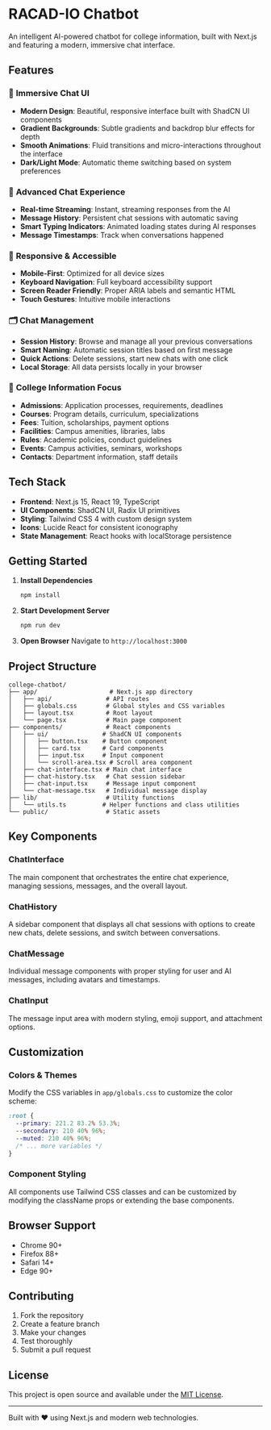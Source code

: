 # RACAD-IO Chatbot

An intelligent AI-powered chatbot for college information, built with Next.js and featuring a modern, immersive chat interface.

## Features

### 🎨 **Immersive Chat UI**
- **Modern Design**: Beautiful, responsive interface built with ShadCN UI components
- **Gradient Backgrounds**: Subtle gradients and backdrop blur effects for depth
- **Smooth Animations**: Fluid transitions and micro-interactions throughout the interface
- **Dark/Light Mode**: Automatic theme switching based on system preferences

### 💬 **Advanced Chat Experience**
- **Real-time Streaming**: Instant, streaming responses from the AI
- **Message History**: Persistent chat sessions with automatic saving
- **Smart Typing Indicators**: Animated loading states during AI responses
- **Message Timestamps**: Track when conversations happened

### 📱 **Responsive & Accessible**
- **Mobile-First**: Optimized for all device sizes
- **Keyboard Navigation**: Full keyboard accessibility support
- **Screen Reader Friendly**: Proper ARIA labels and semantic HTML
- **Touch Gestures**: Intuitive mobile interactions

### 🗂️ **Chat Management**
- **Session History**: Browse and manage all your previous conversations
- **Smart Naming**: Automatic session titles based on first message
- **Quick Actions**: Delete sessions, start new chats with one click
- **Local Storage**: All data persists locally in your browser

### 🎯 **College Information Focus**
- **Admissions**: Application processes, requirements, deadlines
- **Courses**: Program details, curriculum, specializations
- **Fees**: Tuition, scholarships, payment options
- **Facilities**: Campus amenities, libraries, labs
- **Rules**: Academic policies, conduct guidelines
- **Events**: Campus activities, seminars, workshops
- **Contacts**: Department information, staff details

## Tech Stack

- **Frontend**: Next.js 15, React 19, TypeScript
- **UI Components**: ShadCN UI, Radix UI primitives
- **Styling**: Tailwind CSS 4 with custom design system
- **Icons**: Lucide React for consistent iconography
- **State Management**: React hooks with localStorage persistence

## Getting Started

1. **Install Dependencies**
   ```bash
   npm install
   ```

2. **Start Development Server**
   ```bash
   npm run dev
   ```

3. **Open Browser**
   Navigate to `http://localhost:3000`

## Project Structure

```
college-chatbot/
├── app/                    # Next.js app directory
│   ├── api/               # API routes
│   ├── globals.css        # Global styles and CSS variables
│   ├── layout.tsx         # Root layout
│   └── page.tsx           # Main page component
├── components/            # React components
│   ├── ui/               # ShadCN UI components
│   │   ├── button.tsx    # Button component
│   │   ├── card.tsx      # Card components
│   │   ├── input.tsx     # Input component
│   │   └── scroll-area.tsx # Scroll area component
│   ├── chat-interface.tsx # Main chat interface
│   ├── chat-history.tsx   # Chat session sidebar
│   ├── chat-input.tsx     # Message input component
│   └── chat-message.tsx   # Individual message display
├── lib/                   # Utility functions
│   └── utils.ts          # Helper functions and class utilities
└── public/                # Static assets
```

## Key Components

### ChatInterface
The main component that orchestrates the entire chat experience, managing sessions, messages, and the overall layout.

### ChatHistory
A sidebar component that displays all chat sessions with options to create new chats, delete sessions, and switch between conversations.

### ChatMessage
Individual message components with proper styling for user and AI messages, including avatars and timestamps.

### ChatInput
The message input area with modern styling, emoji support, and attachment options.

## Customization

### Colors & Themes
Modify the CSS variables in `app/globals.css` to customize the color scheme:

```css
:root {
  --primary: 221.2 83.2% 53.3%;
  --secondary: 210 40% 96%;
  --muted: 210 40% 96%;
  /* ... more variables */
}
```

### Component Styling
All components use Tailwind CSS classes and can be customized by modifying the className props or extending the base components.

## Browser Support

- Chrome 90+
- Firefox 88+
- Safari 14+
- Edge 90+

## Contributing

1. Fork the repository
2. Create a feature branch
3. Make your changes
4. Test thoroughly
5. Submit a pull request

## License

This project is open source and available under the [MIT License](LICENSE).

---

Built with ❤️ using Next.js and modern web technologies.
